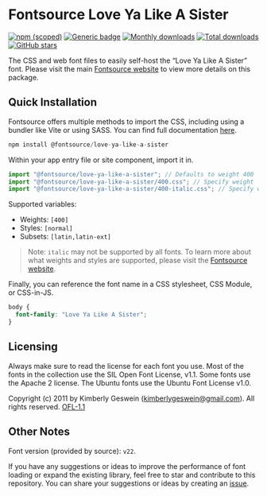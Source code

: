 # Fontsource Love Ya Like A Sister

[![npm (scoped)](https://img.shields.io/npm/v/@fontsource/love-ya-like-a-sister?color=brightgreen)](https://www.npmjs.com/package/@fontsource/love-ya-like-a-sister) [![Generic badge](https://img.shields.io/badge/fontsource-passing-brightgreen)](https://github.com/fontsource/fontsource) [![Monthly downloads](https://badgen.net/npm/dm/@fontsource/love-ya-like-a-sister)](https://github.com/fontsource/fontsource) [![Total downloads](https://badgen.net/npm/dt/@fontsource/love-ya-like-a-sister)](https://github.com/fontsource/fontsource) [![GitHub stars](https://img.shields.io/github/stars/fontsource/fontsource.svg?style=social&label=Star)](https://github.com/fontsource/fontsource/stargazers)

The CSS and web font files to easily self-host the “Love Ya Like A Sister” font. Please visit the main [Fontsource website](https://fontsource.org/fonts/love-ya-like-a-sister) to view more details on this package.

## Quick Installation

Fontsource offers multiple methods to import the CSS, including using a bundler like Vite or using SASS. You can find full documentation [here](https://fontsource.org/docs/getting-started/introduction).

```javascript
npm install @fontsource/love-ya-like-a-sister
```

Within your app entry file or site component, import it in.

```javascript
import "@fontsource/love-ya-like-a-sister"; // Defaults to weight 400
import "@fontsource/love-ya-like-a-sister/400.css"; // Specify weight
import "@fontsource/love-ya-like-a-sister/400-italic.css"; // Specify weight and style
```

Supported variables:
- Weights: `[400]`
- Styles: `[normal]`
- Subsets: `[latin,latin-ext]`

> Note: `italic` may not be supported by all fonts. To learn more about what weights and styles are supported, please visit the [Fontsource website](https://fontsource.org/fonts/love-ya-like-a-sister).

Finally, you can reference the font name in a CSS stylesheet, CSS Module, or CSS-in-JS.

```css
body {
  font-family: "Love Ya Like A Sister";
}
```

## Licensing
Always make sure to read the license for each font you use. Most of the fonts in the collection use the SIL Open Font License, v1.1. Some fonts use the Apache 2 license. The Ubuntu fonts use the Ubuntu Font License v1.0.

Copyright (c) 2011 by Kimberly Geswein (kimberlygeswein@gmail.com). All rights reserved.
[OFL-1.1](http://scripts.sil.org/OFL)

## Other Notes
Font version (provided by source): `v22`.

If you have any suggestions or ideas to improve the performance of font loading or expand the existing library, feel free to star and contribute to this repository. You can share your suggestions or ideas by creating an [issue](https://github.com/fontsource/fontsource/issues).